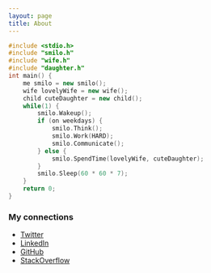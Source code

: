 ```yaml
---
layout: page
title: About
---
```


```c++
#include <stdio.h>
#include "smilo.h"
#include "wife.h"
#include "daughter.h"
int main() {
    me smilo = new smilo();
    wife lovelyWife = new wife();
    child cuteDaughter = new child();
    while(1) {
        smilo.Wakeup();
        if (on weekdays) {
            smilo.Think();
            smilo.Work(HARD);
            smilo.Communicate();
        } else {
            smilo.SpendTime(lovelyWife, cuteDaughter);
        }
        smilo.Sleep(60 * 60 * 7);
    }
    return 0;
}
```

### My connections
* [Twitter](https://twitter.com/withsmilo)
* [LinkedIn](https://www.linkedin.com/in/smilo)
* [GitHub](https://github.com/githubsmilo)
* [StackOverflow](http://stackoverflow.com/users/1837846/smilo)
